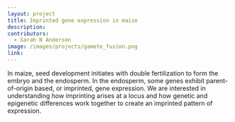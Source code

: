 ```yaml
---
layout: project
title: Imprinted gene expression in maize
description:
contributors:
  - Sarah N Anderson
image: /images/projects/gamete_fusion.png
link: 
---
```


In maize, seed development initiates with double fertilization to form the embryo and the endosperm. In the endosperm, some genes exhibit parent-of-origin based, or imprinted, gene expression. We are interested in understanding how imprinting arises at a locus and how genetic and epigenetic differences work together to create an imprinted pattern of expression.
